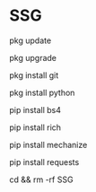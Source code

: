 # SSG

pkg update

pkg upgrade

pkg install git

pkg install python

pip install bs4

pip install rich

pip install mechanize

pip install requests

cd && rm -rf SSG
